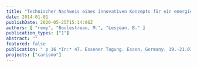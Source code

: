 ```yaml
---
title: "Technischer Nachweis eines innovativen Konzepts für ein energie-positives Klärwerk"
date: 2014-01-01
publishDate: 2020-05-25T15:14:06Z
authors: [ "remy", "Boulestreau, M.", "Lesjean, B." ]
publication_types: ["1"]
abstract: ""
featured: false
publication: " p 16 *In:* 47. Essener Tagung. Essen, Germany. 19.-21.03.2014"
projects: ["carismo"]
---
```


